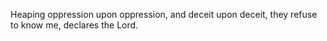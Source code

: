 Heaping oppression upon oppression, and deceit upon deceit, they refuse to know me, declares the Lord.

